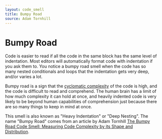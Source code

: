 ```yaml
---
layout: code_smell
title: Bumpy Road
source: Adam Tornhill
---
```


# Bumpy Road
Code is easier to read if all the code in the same block has the same level of indentation. Most editors will automatically format code with indentation if you ask them to. You notice a bumpy road smell when the code has so many nested conditionals and loops that the indentation gets very deep, and/or varies a lot. 

Bumpy road is a sign that the [cyclomatic complexity](https://en.wikipedia.org/wiki/Cyclomatic_complexity) of the code is high, and the code is difficult to read and comprehend. The human brain has a limit of how much complexity it can hold at once, and heavily indented code is very likely to be beyond human capabilities of comprehension just because there are so many things to keep in mind at once.

This smell is also known as "Heavy Indentation" or "Deep Nesting". The name "Bumpy Road" comes from an article by Adam Tornhill [The Bumpy Road Code Smell: Measuring Code Complexity by its Shape and Distribution](https://codescene.com/blog/bumpy-road-code-complexity-in-context).
